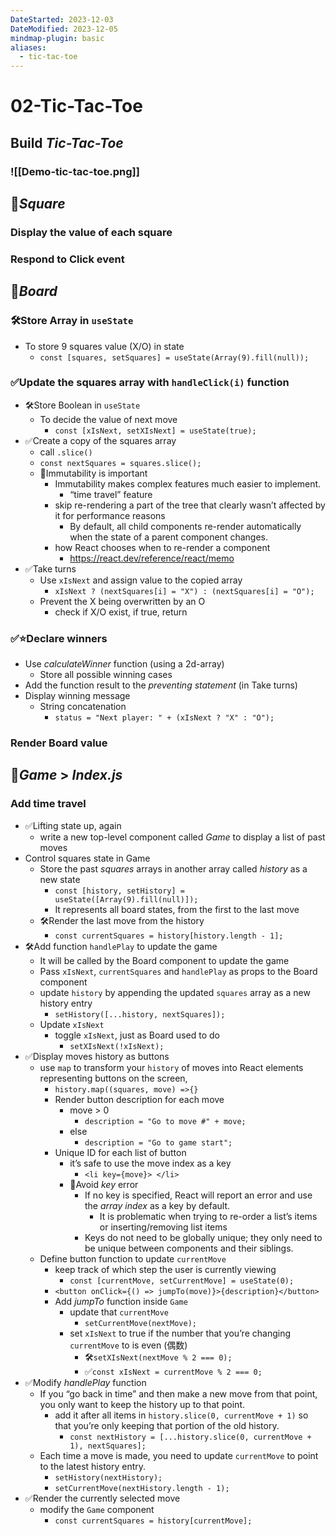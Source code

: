```yaml
---
DateStarted: 2023-12-03
DateModified: 2023-12-05
mindmap-plugin: basic
aliases:
  - tic-tac-toe
---
```


# 02-Tic-Tac-Toe

## Build *Tic-Tac-Toe*

### ![[Demo-tic-tac-toe.png]]

## 📌*Square*

### Display the value of each square

### Respond to Click event

## 📌*Board*

### 🛠️Store Array in `useState`
- To store 9 squares value (X/O) in state
    - `const [squares, setSquares] = useState(Array(9).fill(null));`

### ✅Update the squares array with `handleClick(i)` function
- 🛠️Store Boolean in `useState`
    - To decide the value of next move
        - `const [xIsNext, setXIsNext] = useState(true);`
- ✅Create a copy of the squares array
    - call `.slice()`
    - `const nextSquares = squares.slice();`
    - 📌Immutability is important
        - Immutability makes complex features much easier to implement.
            - “time travel” feature
        - skip re-rendering a part of the tree that clearly wasn’t affected by it for performance reasons
            - By default, all child components re-render automatically when the state of a parent component changes.
        - how React chooses when to re-render a component
            - https://react.dev/reference/react/memo
- ✅Take turns
    - Use `xIsNext` and assign value to the copied array
        - `xIsNext ? (nextSquares[i] = "X") : (nextSquares[i] = "O");`
    - Prevent the X being overwritten by an O
        - check if X/O exist, if true, return

### ✅⭐Declare winners
- Use *calculateWinner* function (using a 2d-array)
    - Store all possible winning cases
- Add the function result to the *preventing statement* (in Take turns)
- Display winning message
    - String concatenation
        - `status = "Next player: " + (xIsNext ? "X" : "O");`

### Render Board value

## 📌*Game* > *Index.js*

### Add time travel
- ✅Lifting state up, again
    - write a new top-level component called *Game* to display a list of past moves
- Control squares state in Game
    - Store the past *squares* arrays in another array called *history* as a new state
        - `const [history, setHistory] = useState([Array(9).fill(null)]);`
        - It represents all board states, from the first to the last move
    - 🛠️Render the last move from the history
        - `const currentSquares = history[history.length - 1];`
- 🛠️Add function `handlePlay` to update the game
    - It will be called by the Board component to update the game
    - Pass `xIsNext`, `currentSquares` and `handlePlay` as props to the Board component
    - update `history` by appending the updated `squares` array as a new history entry
        - `setHistory([...history, nextSquares]);`
    - Update `xIsNext`
        - toggle `xIsNext`, just as Board used to do
            - `setXIsNext(!xIsNext);`
- ✅Display moves history as buttons
    - use `map` to transform your `history` of moves into React elements representing buttons on the screen,
        - `history.map((squares, move) =>{}`
        - Render button description for each move
            - move > 0
                - `description = "Go to move #" + move;`
            - else
                - `description = "Go to game start";`
        - Unique ID for each list of button
            - it’s safe to use the move index as a key
                - `<li key={move}> </li>`
            - 📌Avoid *key* error
                - If no key is specified, React will report an error and use the *array index* as a key by default.
                    - It is problematic when trying to re-order a list’s items or inserting/removing list items
                - Keys do not need to be globally unique; they only need to be unique between components and their siblings.
    - Define button function to update `currentMove`
        - keep track of which step the user is currently viewing
            - `const [currentMove, setCurrentMove] = useState(0);`
        - `<button onClick={() => jumpTo(move)}>{description}</button>`
        - Add *jumpTo* function inside `Game`
            - update that `currentMove`
                - `setCurrentMove(nextMove);`
            - set `xIsNext` to true if the number that you’re changing `currentMove` to is even (偶数)
                - 🛠️`setXIsNext(nextMove % 2 === 0);`
                - ✅`const xIsNext = currentMove % 2 === 0;`
- ✅Modify *handlePlay* function
    - If you “go back in time” and then make a new move from that point, you only want to keep the history up to that point.
        - add it after all items in `history.slice(0, currentMove + 1)` so that you’re only keeping that portion of the old history.
            - `const nextHistory = [...history.slice(0, currentMove + 1), nextSquares];`
    - Each time a move is made, you need to update `currentMove` to point to the latest history entry.
        - `setHistory(nextHistory);`
        - `setCurrentMove(nextHistory.length - 1);`
- ✅Render the currently selected move
    - modify the `Game` component
        - `const currentSquares = history[currentMove];`
